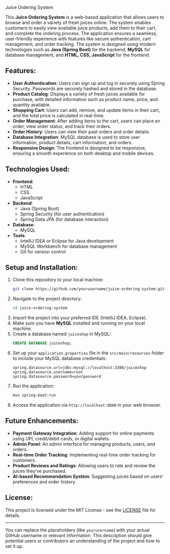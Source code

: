  Juice Ordering System

This **Juice Ordering System** is a web-based application that allows users to browse and order a variety of fresh juices online. The system enables customers to easily view available juice products, add them to their cart, and complete the ordering process. The application ensures a seamless, user-friendly experience with features like secure authentication, cart management, and order tracking. The system is designed using modern technologies such as **Java (Spring Boot)** for the backend, **MySQL** for database management, and **HTML, CSS, JavaScript** for the frontend.

## Features:
- **User Authentication**: Users can sign up and log in securely using Spring Security. Passwords are securely hashed and stored in the database.
- **Product Catalog**: Displays a variety of fresh juices available for purchase, with detailed information such as product name, price, and quantity available.
- **Shopping Cart**: Users can add, remove, and update items in their cart, and the total price is calculated in real-time.
- **Order Management**: After adding items to the cart, users can place an order, view order status, and track their orders.
- **Order History**: Users can view their past orders and order details.
- **Database Integration**: MySQL database is used to store user information, product details, cart information, and orders.
- **Responsive Design**: The frontend is designed to be responsive, ensuring a smooth experience on both desktop and mobile devices.

## Technologies Used:
- **Frontend**:
  - HTML
  - CSS
  - JavaScript
- **Backend**:
  - Java (Spring Boot)
  - Spring Security (for user authentication)
  - Spring Data JPA (for database interaction)
- **Database**:
  - MySQL
- **Tools**:
  - IntelliJ IDEA or Eclipse for Java development
  - MySQL Workbench for database management
  - Git for version control

## Setup and Installation:
1. Clone this repository to your local machine:
   ```bash
   git clone https://github.com/yourusername/juice-ordering-system.git
   ```
2. Navigate to the project directory:
   ```bash
   cd juice-ordering-system
   ```
3. Import the project into your preferred IDE (IntelliJ IDEA, Eclipse).
4. Make sure you have **MySQL** installed and running on your local machine.
5. Create a database named `juiceshop` in MySQL:
   ```sql
   CREATE DATABASE juiceshop;
   ```
6. Set up your `application.properties` file in the `src/main/resources` folder to include your MySQL database credentials:
   ```properties
   spring.datasource.url=jdbc:mysql://localhost:3306/juiceshop
   spring.datasource.username=root
   spring.datasource.password=yourpassword
   ```
7. Run the application:
   ```bash
   mvn spring-boot:run
   ```
8. Access the application via `http://localhost:8080` in your web browser.

## Future Enhancements:
- **Payment Gateway Integration**: Adding support for online payments using UPI, credit/debit cards, or digital wallets.
- **Admin Panel**: An admin interface for managing products, users, and orders.
- **Real-time Order Tracking**: Implementing real-time order tracking for customers.
- **Product Reviews and Ratings**: Allowing users to rate and review the juices they've purchased.
- **AI-based Recommendation System**: Suggesting juices based on users' preferences and order history.

## License:
This project is licensed under the MIT License - see the [LICENSE](LICENSE) file for details.

---

You can replace the placeholders (like `yourusername`) with your actual GitHub username or relevant information. This description should give potential users or contributors an understanding of the project and how to set it up. 
